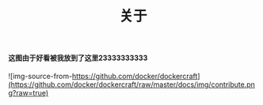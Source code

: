﻿---
layout: page
title: 关于
description: About
keywords: 740291272.github.io
comments: true
menu: 关于
permalink: /about/
---



#### 这图由于好看被我放到了这里23333333333

![img-source-from-https://github.com/docker/dockercraft](https://github.com/docker/dockercraft/raw/master/docs/img/contribute.png?raw=true)